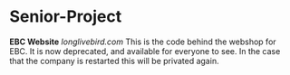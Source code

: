 # Senior-Project
**EBC Website**
*longlivebird.com*
This is the code behind the webshop for EBC. 
It is now deprecated, and available for everyone to see. 
In the case that the company is restarted this will be privated again.
